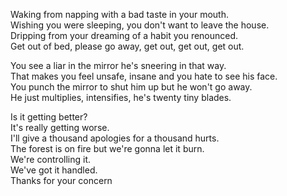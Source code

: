 Waking from napping with a bad taste in your mouth.  
Wishing you were sleeping, you don't want to leave the house.  
Dripping from your dreaming of a habit you renounced.  
Get out of bed, please go away, get out, get out, get out.

You see a liar in the mirror he's sneering in that way.  
That makes you feel unsafe, insane and you hate to see his face.  
You punch the mirror to shut him up but he won't go away.  
He just multiplies, intensifies, he's twenty tiny blades.

Is it getting better?  
It's really getting worse.  
I'll give a thousand apologies for a thousand hurts.  
The forest is on fire but we're gonna let it burn.  
We're controlling it.  
We've got it handled.  
Thanks for your concern